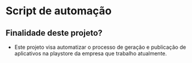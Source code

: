 # Script de automação

## Finalidade deste projeto?
- Este projeto visa automatizar o processo de geração e publicação de aplicativos na playstore da empresa que trabalho atualmente.

